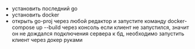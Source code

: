 - установить последний go
- установить docker
- открыть go-proj через любой редактор и запустите команду docker-compose up --build через консоль
если клиент не запустился, значит он не дождался подключения сервера к бд, необходимо запустить клиент через докер руками
